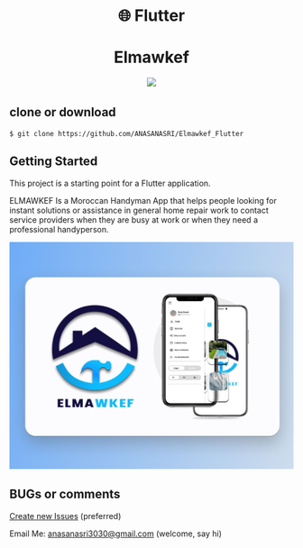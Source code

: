 <h1 align="center">
🌐 Flutter 
</h1>
<h1 align="center">
Elmawkef 
</h1>
<p align="center">
 <img src="https://github.com/ANASANASRI/Elmawkef_Flutter/blob/master/assets/logo.png" />
</p>

## clone or download
```terminal
$ git clone https://github.com/ANASANASRI/Elmawkef_Flutter
```
## Getting Started
This project is a starting point for a Flutter application.

ELMAWKEF Is a Moroccan Handyman App that helps people looking for instant solutions or assistance in general home repair work to contact service providers when they are busy at work or when they need a professional handyperson. 

![ELMAWKEF LOGO!](https://github.com/ANASANASRI/Elmawkef.2/blob/master/ELMAWKEF.jpg "ELMAWKEF")

## BUGs or comments

[Create new Issues](https://github.com/ANASANASRI/Elmawkef_Flutter/issues) (preferred)

Email Me: anasanasri3030@gmail.com (welcome, say hi)
